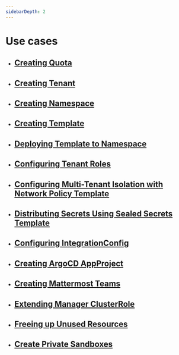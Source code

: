 ```yaml
---
sidebarDepth: 2
---
```

# Use cases

- ## [Creating Quota](quota.md)

- ## [Creating Tenant](tenant.md)

- ## [Creating Namespace](namespace.md)

- ## [Creating Template](template.md)

- ## [Deploying Template to Namespace](deploying-templates.md)

- ## [Configuring Tenant Roles](custom-roles.md)

- ## [Configuring Multi-Tenant Isolation with Network Policy Template](configuring-multitenant-network-isolation.md)

- ## [Distributing Secrets Using Sealed Secrets Template](distributing-secrets-using-sealed-secret-template.md)

- ## [Configuring IntegrationConfig](integrationconfig.md)

- ## [Creating ArgoCD AppProject](argocd.md)

- ## [Creating Mattermost Teams](mattermost.md)

- ## [Extending Manager ClusterRole](manager-clusterrole.md)

- ## [Freeing up Unused Resources](hibernation.md)

- ## [Create Private Sandboxes](private-sandboxes.md)
